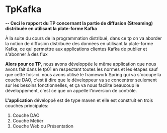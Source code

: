 # TpKafka
<b>-- Ceci le rapport du TP concernant la partie de diffusion (Streaming) distribuée en utilisant la plate-forme Kafka </b>
<p>À la suite du cours de la programmation distribué, dans ce tp on va aborder la notion de diffusion distribuée des données  en utilisant la plate-forme Kafka,
ce qui permettre aux applications clientes Kafka de publier et s'abonner à des flux </p>
<p><b>Alors pour ce TP</b>, nous avons développée le même application que nous avons fait dans le tp01 en respectant toutes les normes et les étapes sauf que cette fois-ci.
nous avons utilisé le framework Spring qui va s'occupe la couche DAO, c'est â dire que le développeur va se concentrer seulement sur les besoins fonctionnelles, et ça
va nous facilite beaucoup le développement, c'est ce que on appelle l'inversion de contrôle.</p>
<p><b>L'application</b> développé est de type maven et elle est construit en trois couches principales:
<ol>
  <li>Couche DAO</li>
  <li>Couche Metier</li>
  <li>Couche Web ou Présentation</li>
</ol>
